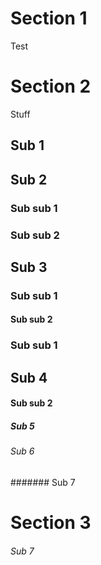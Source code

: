 # Section 1
Test

# Section 2
Stuff
## Sub 1
## Sub 2
### Sub sub 1
### Sub sub 2
## Sub 3
### Sub sub 1
#### Sub sub 2
### Sub sub 1
## Sub 4
#### Sub sub 2
##### Sub 5
###### Sub 6
####### Sub 7
# Section 3
###### Sub 7
